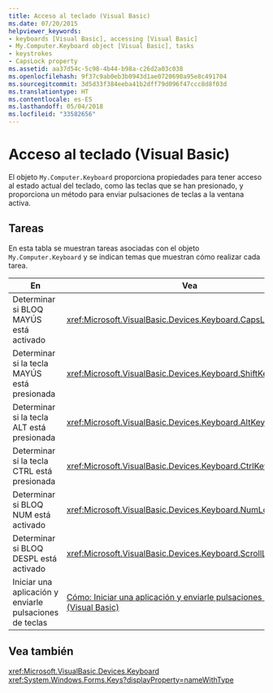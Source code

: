 ```yaml
---
title: Acceso al teclado (Visual Basic)
ms.date: 07/20/2015
helpviewer_keywords:
- keyboards [Visual Basic], accessing [Visual Basic]
- My.Computer.Keyboard object [Visual Basic], tasks
- keystrokes
- CapsLock property
ms.assetid: aa37d54c-5c98-4b44-b98a-c26d2a03c038
ms.openlocfilehash: 9f37c9ab0eb3b0943d1ae0720690a95e8c491704
ms.sourcegitcommit: 3d5d33f384eeba41b2dff79d096f47ccc8d8f03d
ms.translationtype: HT
ms.contentlocale: es-ES
ms.lasthandoff: 05/04/2018
ms.locfileid: "33582656"
---
```

# <a name="accessing-the-keyboard-visual-basic"></a>Acceso al teclado (Visual Basic)
El objeto `My.Computer.Keyboard` proporciona propiedades para tener acceso al estado actual del teclado, como las teclas que se han presionado, y proporciona un método para enviar pulsaciones de teclas a la ventana activa.  
  
## <a name="tasks"></a>Tareas  
 En esta tabla se muestran tareas asociadas con el objeto `My.Computer.Keyboard` y se indican temas que muestran cómo realizar cada tarea.  
  
|En|Vea|  
|--------|---------|  
|Determinar si BLOQ MAYÚS está activado|<xref:Microsoft.VisualBasic.Devices.Keyboard.CapsLock%2A>|  
|Determinar si la tecla MAYÚS está presionada|<xref:Microsoft.VisualBasic.Devices.Keyboard.ShiftKeyDown%2A>|  
|Determinar si la tecla ALT está presionada|<xref:Microsoft.VisualBasic.Devices.Keyboard.AltKeyDown%2A>|  
|Determinar si la tecla CTRL está presionada|<xref:Microsoft.VisualBasic.Devices.Keyboard.CtrlKeyDown%2A>|  
|Determinar si BLOQ NUM está activado|<xref:Microsoft.VisualBasic.Devices.Keyboard.NumLock%2A>|  
|Determinar si BLOQ DESPL está activado|<xref:Microsoft.VisualBasic.Devices.Keyboard.ScrollLock%2A>|  
|Iniciar una aplicación y enviarle pulsaciones de teclas|[Cómo: Iniciar una aplicación y enviarle pulsaciones de teclas (Visual Basic)](../../../../visual-basic/developing-apps/programming/computer-resources/how-to-start-an-application-and-send-it-keystrokes.md)|  
  
## <a name="see-also"></a>Vea también  
 <xref:Microsoft.VisualBasic.Devices.Keyboard>  
 <xref:System.Windows.Forms.Keys?displayProperty=nameWithType>
